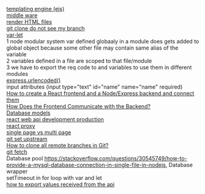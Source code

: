 [templating engine (ejs)](https://www.tutorialsteacher.com/nodejs/template-engines-for-nodejs)  
[middle ware](https://www.youtube.com/watch?v=_GJKAs7A0_4)  
[render HTML files](https://codeforgeek.com/render-html-file-expressjs/)  
[git clone do not see my branch](https://stackoverflow.com/questions/3999541/after-git-clone-from-github-i-do-not-see-my-branch)  
[var-let](https://www.youtube.com/watch?v=XgSjoHgy3Rk)  
1 node modular system var defined globaaly in a module does gets added to global object because some other file may contain same alias of the variable  
2 variables defined in a file are scoped to that file/module  
3 we have to export the req code to and variables to use them in different modules  
[express.urlencoded()](https://stackoverflow.com/questions/23259168/what-are-express-json-and-express-urlencoded/51844327)  
input attributes (input type="text" id="name" name="name" required)  
[How to create a React frontend and a Node/Express backend and connect them](https://www.freecodecamp.org/news/create-a-react-frontend-a-node-express-backend-and-connect-them-together-c5798926047c/)  
[How Does the Frontend Communicate with the Backend?](https://vsupalov.com/how-backend-and-frontend-communicate/#:~:text=Backend%20code%20is%20built%20to,interpreted%20while%20rendering%20a%20page.)  
[Database models](https://www.lucidchart.com/pages/database-diagram/database-models)  
[react web api development production](https://www.ibm.com/cloud/blog/react-web-express-api-development-production)  
[react proxy](https://medium.com/bb-tutorials-and-thoughts/react-how-to-proxy-to-backend-server-5588a9e0347)  
[single page vs multi page](https://www.youtube.com/watch?v=F_BYg2QGsC0)  
[git set upstream](https://www.git-tower.com/learn/git/faq/set-upstream/)  
[How to clone all remote branches in Git?](https://stackoverflow.com/questions/67699/how-to-clone-all-remote-branches-in-git)  
[git fetch](https://www.javatpoint.com/git-fetch)  
Database pool https://stackoverflow.com/questions/30545749/how-to-provide-a-mysql-database-connection-in-single-file-in-nodejs, Database wrapper  
setTimeout in for loop with var and let  
[how to export values received from the api](https://stackoverflow.com/questions/55776601/how-to-properly-export-values-retrieved-from-an-api-call-in-nodejs)